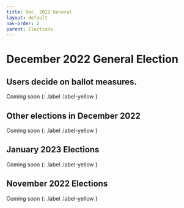 ```yaml
---
title: Dec. 2022 General
layout: default
nav-order: 2
parent: Elections
---
```


# December 2022 General Election
## Users decide on ballot measures.
Coming soon
{: .label .label-yellow }

## Other elections in December 2022

Coming soon
{: .label .label-yellow }

<!-- [Moderation Election](elections/dec22mod.html){: .btn } -->
<!-- [Administration Election](elections/dec22admin.html){: .btn } -->

## January 2023 Elections

Coming soon
{: .label .label-yellow }

## November 2022 Elections

Coming soon
{: .label .label-yellow }

<!-- [General Electon](elections/nov22gen.html){: .btn .btn-outline } -->